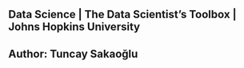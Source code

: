 ## Data Science | The Data Scientist’s Toolbox | Johns Hopkins University

## Author: Tuncay Sakaoğlu

